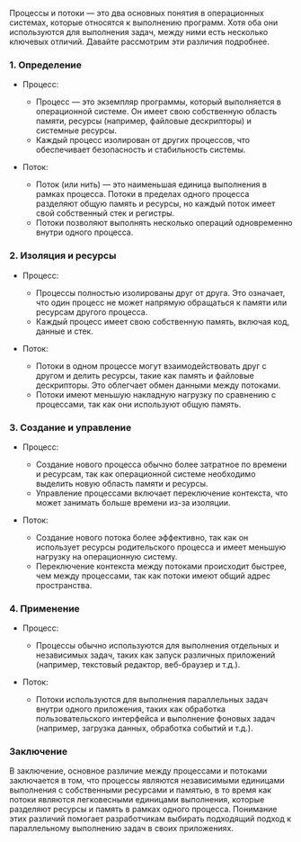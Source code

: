 Процессы и потоки — это два основных понятия в операционных системах, которые относятся к выполнению программ. Хотя оба они используются для выполнения задач, между ними есть несколько ключевых отличий. Давайте рассмотрим эти различия подробнее.

### 1. Определение

- Процесс:
    - Процесс — это экземпляр программы, который выполняется в операционной системе. Он имеет свою собственную область памяти, ресурсы (например, файловые дескрипторы) и системные ресурсы.
    - Каждый процесс изолирован от других процессов, что обеспечивает безопасность и стабильность системы.

- Поток:
    - Поток (или нить) — это наименьшая единица выполнения в рамках процесса. Потоки в пределах одного процесса разделяют общую память и ресурсы, но каждый поток имеет свой собственный стек и регистры.
    - Потоки позволяют выполнять несколько операций одновременно внутри одного процесса.

### 2. Изоляция и ресурсы

- Процесс:
    - Процессы полностью изолированы друг от друга. Это означает, что один процесс не может напрямую обращаться к памяти или ресурсам другого процесса.
    - Каждый процесс имеет свою собственную память, включая код, данные и стек.

- Поток:
    - Потоки в одном процессе могут взаимодействовать друг с другом и делить ресурсы, такие как память и файловые дескрипторы. Это облегчает обмен данными между потоками.
    - Потоки имеют меньшую накладную нагрузку по сравнению с процессами, так как они используют общую память.

### 3. Создание и управление

- Процесс:
    - Создание нового процесса обычно более затратное по времени и ресурсам, так как операционной системе необходимо выделить новую область памяти и ресурсы.
    - Управление процессами включает переключение контекста, что может занимать больше времени из-за изоляции.

- Поток:
    - Создание нового потока более эффективно, так как он использует ресурсы родительского процесса и имеет меньшую нагрузку на операционную систему.
    - Переключение контекста между потоками происходит быстрее, чем между процессами, так как потоки имеют общий адрес пространства.

### 4. Применение

- Процесс:
    - Процессы обычно используются для выполнения отдельных и независимых задач, таких как запуск различных приложений (например, текстовый редактор, веб-браузер и т.д.).

- Поток:
    - Потоки используются для выполнения параллельных задач внутри одного приложения, таких как обработка пользовательского интерфейса и выполнение фоновых задач (например, загрузка данных, обработка событий и т.д.).

### Заключение

В заключение, основное различие между процессами и потоками заключается в том, что процессы являются независимыми единицами выполнения с собственными ресурсами и памятью, в то время как потоки являются легковесными единицами выполнения, которые разделяют ресурсы и память в рамках одного процесса. Понимание этих различий помогает разработчикам выбирать подходящий подход к параллельному выполнению задач в своих приложениях.